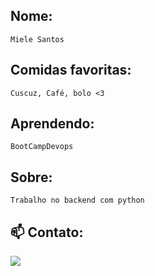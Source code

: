 ## Nome: 
    Miele Santos

## Comidas favoritas:
    Cuscuz, Café, bolo <3

## Aprendendo: 
    BootCampDevops

## Sobre:
    Trabalho no backend com python

## 📫 Contato:
<div> 
  <a href="https://www.linkedin.com/in/mielesilva" target="_blank"><img src="https://img.shields.io/badge/-LinkedIn-%230077B5?style=for-the-badge&logo=linkedin&logoColor=white" target="_blank"></a>
</div>
